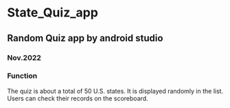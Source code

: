 # State_Quiz_app
## Random Quiz app by android studio
### Nov.2022
### Function
The quiz is about a total of 50 U.S. states. It is displayed randomly in the list. Users can check their records on the scoreboard.
